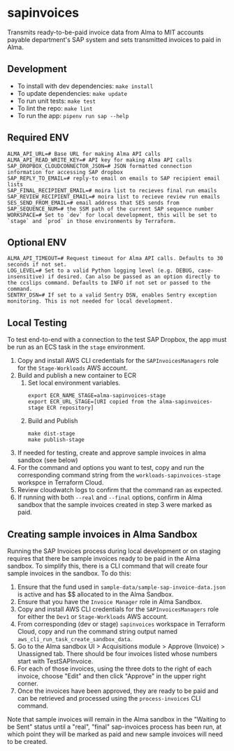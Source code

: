 # sapinvoices

Transmits ready-to-be-paid invoice data from Alma to MIT accounts payable department's SAP 
system and sets transmitted invoices to paid in Alma.

## Development

- To install with dev dependencies: `make install`
- To update dependencies: `make update`
- To run unit tests: `make test`
- To lint the repo: `make lint`
- To run the app: `pipenv run sap --help`

## Required ENV
```shell
ALMA_API_URL=# Base URL for making Alma API calls
ALMA_API_READ_WRITE_KEY=# API key for making Alma API calls
SAP_DROPBOX_CLOUDCONNECTOR_JSON=# JSON formatted connection information for accessing SAP dropbox
SAP_REPLY_TO_EMAIL=# reply-to email on emails to SAP recipient email lists
SAP_FINAL_RECIPIENT_EMAIL=# moira list to recieves final run emails
SAP_REVIEW_RECIPIENT_EMAIL=# moira list to recieve review run emails
SES_SEND_FROM_EMAIL=# email address that SES sends from
SAP_SEQUENCE_NUM=# the SSM path of the current SAP sequence number 
WORKSPACE=# Set to `dev` for local development, this will be set to `stage` and `prod` in those environments by Terraform.
```

## Optional ENV
```shell
ALMA_API_TIMEOUT=# Request timeout for Alma API calls. Defaults to 30 seconds if not set. 
LOG_LEVEL=# Set to a valid Python logging level (e.g. DEBUG, case-insensitive) if desired. Can also be passed as an option directly to the ccslips command. Defaults to INFO if not set or passed to the command.
SENTRY_DSN=# If set to a valid Sentry DSN, enables Sentry exception monitoring. This is not needed for local development.
```

## Local Testing
To test end-to-end with a connection to the test SAP Dropbox, the app must be run as an ECS task in the `stage` environment. 
1. Copy and install AWS CLI credentials for the `SAPInvoicesManagers` role for the `Stage-Workloads` AWS account.
2. Build and publish a new container to ECR
   1. Set local environment variables.
      ```
      export ECR_NAME_STAGE=alma-sapinvoices-stage
      export ECR_URL_STAGE=[URI copied from the alma-sapinvoices-stage ECR repository]
       ```
   2. Build and Publish
       ```
       make dist-stage
       make publish-stage
       ```
3. If needed for testing, create and approve sample invoices in alma sandbox (see below)
4. For the command and options you want to test, copy and run the corresponding command string from the `workloads-sapinvoices-stage` workspce in Terraform Cloud. 
5. Review cloudwatch logs to confirm that the command ran as expected.
6. If running with both `--real` and `--final` options, confirm in Alma sandbox that the sample invoices created in step 3 were marked as paid.

## Creating sample invoices in Alma Sandbox
Running the SAP Invoices process during local development or on staging requires that
there be sample invoices ready to be paid in the Alma sandbox. To simplify this, there
is a CLI command that will create four sample invoices in the sandbox. To do this:
  1. Ensure that the fund used in `sample-data/sample-sap-invoice-data.json` is active and has $$ allocated to in the Alma Sandbox.
  2. Ensure that you have the `Invoice Manager` role in Alma Sandbox.
  3. Copy and install AWS CLI credentials for the `SAPInvoicesManagers` role for either the `Dev1` or `Stage-Workloads` AWS account. 
  4. From corresponding (dev or stage) `sapinvoices` workspace in Terraform Cloud, copy and run the command string output named `aws_cli_run_task_create_sandbox_data`.
  5. Go to the Alma sandbox UI > Acquisitions module > Approve (Invoice) > Unassigned
     tab. There should be four invoices listed whose numbers start with TestSAPInvoice.
  6. For each of those invoices, using the three dots to the right of each invoice, choose "Edit"
     and then click "Approve" in the upper right corner.
  7. Once the invoices have been approved, they are ready to be paid and can be
     retrieved and processed using the `process-invoices` CLI command.

Note that sample invoices will remain in the Alma sandbox in the "Waiting to be Sent"
status until a "real", "final" sap-invoices process has been run, at which point they
will be marked as paid and new sample invoices will need to be created.